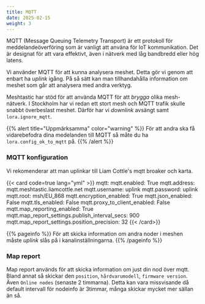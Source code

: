 ```yaml
---
title: MQTT
date: 2025-02-15
weight: 3
---
```

MQTT (Message Queuing Telemetry Transport) är ett protokoll för meddelandeöverföring som är vanligt att använa för IoT kommunikation. Det är designat för att vara effektivt, även i nätverk med låg bandbredd eller hög latens.


Vi använder MQTT för att kunna analysera meshet. Detta gör vi genom att enbart ha _uplink_ igång. På så sätt kan man tillhandahålla information om meshet som går att analysera med andra verktyg.


Meshtastic har stöd för att använda MQTT för att _brygga_ olika mesh-nätverk. 
I Stockholm har vi redan ett stort mesh och MQTT trafik skulle snabbt överbeslast meshet. 
Därför har vi _downlink_ avsängt samt `lora.ignore_mqtt`.

{{% alert title="Uppmärksamma" color="warning" %}}
För att andra ska få vidarebefodra dina medelanden till MQTT så måte du ha `lora.config_ok_to_mqtt` på.
{{% /alert %}}

### MQTT konfiguration
Vi rekomenderar att man uplinkar till Liam Cottle's mqtt broaker och karta.

{{< card code=true lang="yml" >}}
mqtt:
    mqtt.enabled: True
    mqtt.address: mqtt.meshtastic.liamcottle.net
    mqtt.username: uplink
    mqtt.password: uplink
    mqtt.root: msh/EU_868
    mqtt.encryption_enabled: True
    mqtt.json_enabled: False
    mqtt.tls_enabled: False
    mqtt.proxy_to_client_enabled: False
    mqtt.map_reporting_enabled: True
    mqtt.map_report_settings.publish_interval_secs: 900
    mqtt.map_report_settings.position_precision: 32
{{< /card>}}

{{% pageinfo %}}
För att skicka information om andra noder i meshen måste _uplink_ slås på i kanalinställningarna.
{{% /pageinfo %}}

### Map report
Map report används för att skicka information om just din nod över mqtt. 
Bland annat så skickar den `position`, `hårdvarumodell`, `firmware version`. 
Även `Online nodes` (senaste 2 timmarna). Detta kan vara missvisande då default intervall för nodeinfo är 3timmar, många skickar mycket mer sällan än så.
